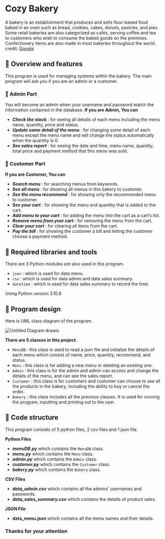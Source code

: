 ﻿# Cozy Bakery
A bakery is an establishment that produces and sells flour-based food baked in an oven such as bread, cookies, cakes, donuts, pastries, and pies. Some retail bakeries are also categorized as cafés, serving coffee and tea to customers who wish to consume the baked goods on the premises. Confectionery items are also made in most bakeries throughout the world.
credit: [Google](https://en.wikipedia.org/wiki/Bakery)

## 🍰 Overview and features
This program is used for managing systems within the bakery. The main program will ask you if you are an admin or a customer.
### 🥨 Admin Part
You will become an admin when your username and password match the information contained in the database.
**If you are Admin, You can**
* **_Check the stock_** : for seeing all details of each menu including the menu name, quantity, price and status.
* **_Update some detail of the menu_** : for changing some detail of each menu except the menu name and will change the status automatically when the quantity is 0.
* **_See sales report_** : for seeing the date and time, menu name, quantity, total price and payment method that this menu was sold.

### 🥨 Customer Part
**If you are Customer, You can**
* **_Search menu_** : for searching menus from keywords.
* **_See all menu_** : for showing all menus in this bakery to customer.
* **_See the menu recommend_** : for showing only the recommended menu to customer.
* **_See your cart_** : for showing the menu and quantity that is added to the cart.
* **_Add menu to your cart_** : for adding the menu into the cart as a cart’s list.
* **_Remove menu from your cart_** : for removing the menu from the cart.
* **_Clear your cart_** : for clearing all items from the cart.
* **_Pay the bill_** : for showing the customer a bill and letting the customer choose a payment method.

## 🍰 Required libraries and tools
There are 3 Python modules are also used in this program.
* ```json``` : which is used for data menu.
* ```csv``` : which is used for data admin and data sales summary.
* ```datetime``` : which is used for data sales summary to record the time.

Using Python version 3.10.8

## 🍰 Program design
Here is UML class diagram of the program.

![Untitled Diagram drawio](https://user-images.githubusercontent.com/112929023/206861973-9163c87b-6ae7-4dd1-97b7-9a9d59c7cd9b.png)

**There are 5 classes in this project.**
* ```MenuDB``` : this class is used to read a json file and initialize the details of each menu which consist of name, price, quantity, recommend, and status.
* ```Menu``` : this class is for adding a new menu or deleting an existing one.
* ```Admin``` : this class is for the admin and admin can access and change the details of the menu, and can see the sales report.
* ```Customer``` : this class is for customers and customer can choose to see all the products in the bakery, including the ability to buy or cancel the order.
* ```Bakery``` : this class includes all the previous classes. It is used for running the program, inputting and printing out to the user.

## 🍰 Code structure
This program consists of 5 python files, 2 csv files and 1 json file.

**Python Files**
* **_menuDB.py_** which contains the ```MenuDB``` class.
* **_menu.py_** which contains the ```Menu``` class.
* **_admin.py_** which contains the ```Admin``` class.
* **_customer.py_** which contains the ```Customer``` class.
* **_bakery.py_** which contains the ```Bakery``` class.

**CSV Files**
* **_data_admin.csv_** which contains all the admins' usernames and passwords.
* **_data_sales_summary.csv_** which contains the details of product sales.

**JSON File**
* **data_menu.json** which contains all the menu names and their details.



### Thanks for your attention
